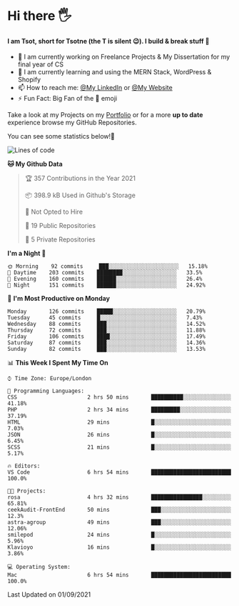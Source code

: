 # Hi there :raised_hand_with_fingers_splayed:
#### I am Tsot, short for Tsotne (the T is silent :wink:). I build & break stuff :space_invader:
- :telescope: I am currently working on Freelance Projects & My Dissertation for my final year of CS
- :seedling: I am currently learning and using the MERN Stack, WordPress & Shopify
- :mailbox: How to reach me: [@My LinkedIn](https://www.linkedin.com/in/tsotne-gvadzabia/) or [@My Website](https://tsotnegvadzabia.me/contact)
- :zap: Fun Fact: Big Fan of the :space_invader: emoji

Take a look at my Projects on my [Portfolio](https://tsotne.co.uk/) or for a more **up to date** experience browse my GitHub Repositories.

You can see some statistics below!:space_invader:
<!--START_SECTION:waka-->
![Lines of code](https://img.shields.io/badge/From%20Hello%20World%20I%27ve%20Written-3.5%20million%20lines%20of%20code-blue)

**🐱 My Github Data** 

> 🏆 357 Contributions in the Year 2021
 > 
> 📦 398.9 kB Used in Github's Storage 
 > 
> 🚫 Not Opted to Hire
 > 
> 📜 19 Public Repositories 
 > 
> 🔑 5 Private Repositories  
 > 
**I'm a Night 🦉** 

```text
🌞 Morning    92 commits     ███░░░░░░░░░░░░░░░░░░░░░░   15.18% 
🌆 Daytime    203 commits    ████████░░░░░░░░░░░░░░░░░   33.5% 
🌃 Evening    160 commits    ██████░░░░░░░░░░░░░░░░░░░   26.4% 
🌙 Night      151 commits    ██████░░░░░░░░░░░░░░░░░░░   24.92%

```
📅 **I'm Most Productive on Monday** 

```text
Monday       126 commits    █████░░░░░░░░░░░░░░░░░░░░   20.79% 
Tuesday      45 commits     █░░░░░░░░░░░░░░░░░░░░░░░░   7.43% 
Wednesday    88 commits     ███░░░░░░░░░░░░░░░░░░░░░░   14.52% 
Thursday     72 commits     ███░░░░░░░░░░░░░░░░░░░░░░   11.88% 
Friday       106 commits    ████░░░░░░░░░░░░░░░░░░░░░   17.49% 
Saturday     87 commits     ███░░░░░░░░░░░░░░░░░░░░░░   14.36% 
Sunday       82 commits     ███░░░░░░░░░░░░░░░░░░░░░░   13.53%

```


📊 **This Week I Spent My Time On** 

```text
⌚︎ Time Zone: Europe/London

💬 Programming Languages: 
CSS                      2 hrs 50 mins       ██████████░░░░░░░░░░░░░░░   41.18% 
PHP                      2 hrs 34 mins       █████████░░░░░░░░░░░░░░░░   37.19% 
HTML                     29 mins             █░░░░░░░░░░░░░░░░░░░░░░░░   7.03% 
JSON                     26 mins             █░░░░░░░░░░░░░░░░░░░░░░░░   6.45% 
SCSS                     21 mins             █░░░░░░░░░░░░░░░░░░░░░░░░   5.17%

🔥 Editors: 
VS Code                  6 hrs 54 mins       █████████████████████████   100.0%

🐱‍💻 Projects: 
rosa                     4 hrs 32 mins       ████████████████░░░░░░░░░   65.81% 
ceekAudit-FrontEnd       50 mins             ███░░░░░░░░░░░░░░░░░░░░░░   12.3% 
astra-agroup             49 mins             ███░░░░░░░░░░░░░░░░░░░░░░   12.06% 
smilepod                 24 mins             █░░░░░░░░░░░░░░░░░░░░░░░░   5.96% 
Klavioyo                 16 mins             █░░░░░░░░░░░░░░░░░░░░░░░░   3.86%

💻 Operating System: 
Mac                      6 hrs 54 mins       █████████████████████████   100.0%

```


 Last Updated on 01/09/2021
<!--END_SECTION:waka-->
